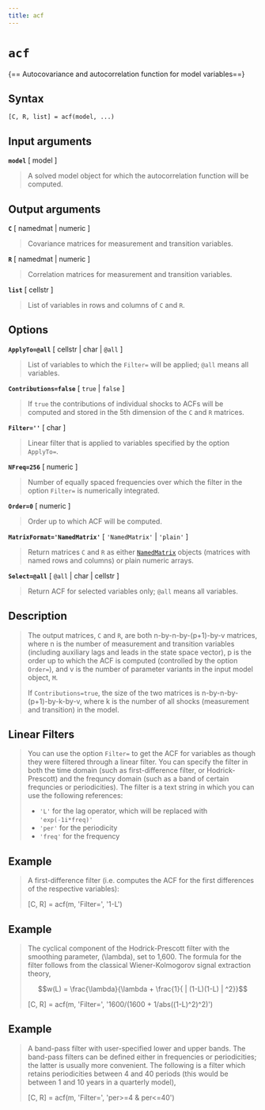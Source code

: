 ```yaml
---
title: acf
---
```


# `acf`

{== Autocovariance and autocorrelation function for model variables==}


## Syntax 

    [C, R, list] = acf(model, ...)


## Input arguments 

__`model`__ [ model ]
> 
> A solved model object for which the autocorrelation function will be
> computed.
> 


## Output arguments 


__`C`__ [ namedmat | numeric ]
> 
>Covariance matrices for measurement and transition variables.
>

__`R`__ [ namedmat | numeric ]
> 
>Correlation matrices for measurement and transition variables.
>

__`list`__ [ cellstr ]
>
>List of variables in rows and columns of `C` and `R`.
>

## Options 

__`ApplyTo=@all`__ [ cellstr | char | `@all` ]
>
>List of variables to which the `Filter=` will be applied; `@all` means
>all variables.
>

__`Contributions=false`__ [ `true` | `false` ]
>
>If `true` the contributions of individual shocks to ACFs will be computed
>and stored in the 5th dimension of the `C` and `R` matrices.
>

__`Filter=''`__ [ char ]
>
>Linear filter that is applied to variables specified by the option
>`ApplyTo=`.
>

__`NFreq=256`__ [ numeric ]
>
>Number of equally spaced frequencies over which the filter in the option
>`Filter=` is numerically integrated.
>


__`Order=0`__ [ numeric ]
>
>Order up to which ACF will be computed.
>

__`MatrixFormat='NamedMatrix'`__ [ `'NamedMatrix'` | `'plain'` ] 
>
>Return matrices `C` and `R` as either
>[`NamedMatrix`](../../data-management/namedmatrix-objects/README.md) objects
>(matrices with named rows and columns) or plain numeric arrays.
>

__`Select=@all`__ [ `@all` | char | cellstr ] 
>
>Return ACF for selected variables only; `@all` means all variables.
>

## Description 

>The output matrices, `C` and `R`, are both n-by-n-by-(p+1)-by-v matrices,
>where n is the number of measurement and transition variables (including
>auxiliary lags and leads in the state space vector), p is the order up to
>which the ACF is computed (controlled by the option `Order=`), and v is
>the number of parameter variants in the input model object, `M`.
>
>If `Contributions=true`, the size of the two matrices is
>n-by-n-by-(p+1)-by-k-by-v, where k is the number of all shocks
>(measurement and transition) in the model.
>
>
## Linear Filters
>
>
>You can use the option `Filter=` to get the ACF for variables as though
>they were filtered through a linear filter. You can specify the filter in
>both the time domain (such as first-difference filter, or
>Hodrick-Prescott) and the frequncy domain (such as a band of certain
>frequncies or periodicities). The filter is a text string in which you
>can use the following references:
>
>* `'L'` for the lag operator, which will be replaced with `'exp(-1i*freq)'`
>* `'per'` for the periodicity
>* `'freq'` for the frequency
>
>
## Example

>
>
>A first-difference filter (i.e. computes the ACF for the first
>differences of the respective variables):
>
>    [C, R] = acf(m, 'Filter=', '1-L')
>
>
## Example
>
>
>The cyclical component of the Hodrick-Prescott filter with the smoothing
>parameter, \(\lambda\), set to 1,600. The formula for the filter follows
>from the classical Wiener-Kolmogorov signal extraction theory, 
>
>$$w(L) = \frac{\lambda}{\lambda + \frac{1}{ | (1-L)(1-L) | ^2}}$$
>
>    [C, R] = acf(m, 'Filter=', '1600/(1600 + 1/abs((1-L)^2)^2)')
>
>
## Example
>
>
>A band-pass filter with user-specified lower and upper bands. The
>band-pass filters can be defined either in frequencies or periodicities;
>the latter is usually more convenient. The following is a filter which
>retains periodicities between 4 and 40 periods (this would be between 1
>and 10 years in a quarterly model), 
>
>    [C, R] = acf(m, 'Filter=', 'per>=4 & per<=40')
>
>